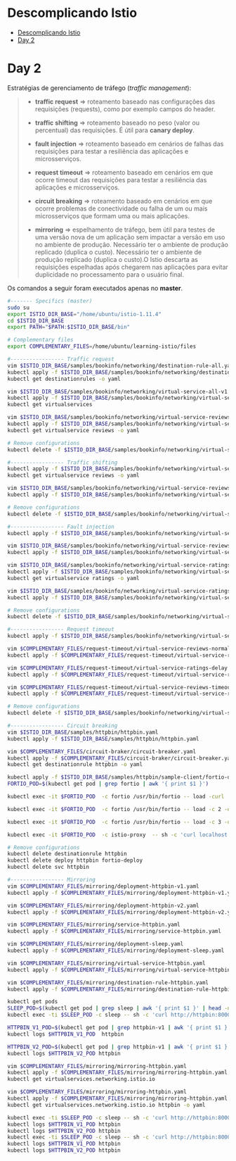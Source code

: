# Descomplicando Istio

<!-- TOC -->

- [Descomplicando Istio](#descomplicando-istio)
- [Day 2](#day-2)

<!-- TOC -->


# Day 2

Estratégias de gerenciamento de tráfego (*traffic management*):

> * **traffic request** => roteamento baseado nas configurações das requisições (requests), como por exemplo campos do header.
> 
> * **traffic shifting** => roteamento baseado no peso (valor ou percentual) das requisições. É útil para **canary deploy**.
> 
> * **fault injection** => roteamento baseado em cenários de falhas das requisições para testar a resiliência das aplicações e microsserviços.
> 
> * **request timeout** => roteamento baseado em cenários em que ocorre timeout das requisições para testar a resiliência das aplicações e microsserviços.
> 
> * **circuit breaking** => roteamento baseado em cenários em que ocorre problemas de conectividade ou falha de um ou mais microsserviços que formam uma ou mais aplicações.
> 
> * **mirroring** => espelhamento de tráfego, bem útil para testes de uma versão nova de um aplicação sem impactar a versão em uso no ambiente de produção. Necessário ter o ambiente de produção replicado (duplica o custo). Necessário ter o ambiente de produção replicado (duplica o custo).O Istio descarta as requisições espelhadas após chegarem nas aplicações para evitar duplicidade no processamento para o usuário final.


Os comandos a seguir foram executados apenas no **master**.

```bash
#------- Specifics (master)
sudo su
export ISTIO_DIR_BASE="/home/ubuntu/istio-1.11.4"
cd $ISTIO_DIR_BASE
export PATH="$PATH:$ISTIO_DIR_BASE/bin"

# Complementary files
export COMPLEMENTARY_FILES=/home/ubuntu/learning-istio/files

#----------------- Traffic request
vim $ISTIO_DIR_BASE/samples/bookinfo/networking/destination-rule-all.yaml
kubectl apply -f $ISTIO_DIR_BASE/samples/bookinfo/networking/destination-rule-all.yaml
kubectl get destinationrules -o yaml

vim $ISTIO_DIR_BASE/samples/bookinfo/networking/virtual-service-all-v1.yaml
kubectl apply -f $ISTIO_DIR_BASE/samples/bookinfo/networking/virtual-service-all-v1.yaml
kubectl get virtualservices

vim $ISTIO_DIR_BASE/samples/bookinfo/networking/virtual-service-reviews-test-v2.yaml
kubectl apply -f $ISTIO_DIR_BASE/samples/bookinfo/networking/virtual-service-reviews-test-v2.yaml
kubectl get virtualservice reviews -o yaml

# Remove configurations
kubectl delete -f $ISTIO_DIR_BASE/samples/bookinfo/networking/virtual-service-all-v1.yaml

#----------------- Traffic shifting
kubectl apply -f $ISTIO_DIR_BASE/samples/bookinfo/networking/virtual-service-all-v1.yaml
kubectl get virtualservice reviews -o yaml

vim $ISTIO_DIR_BASE/samples/bookinfo/networking/virtual-service-reviews-50-v3.yaml
kubectl apply -f $ISTIO_DIR_BASE/samples/bookinfo/networking/virtual-service-reviews-50-v3.yaml

# Remove configurations
kubectl delete -f $ISTIO_DIR_BASE/samples/bookinfo/networking/virtual-service-all-v1.yaml

#----------------- Fault injection
kubectl apply -f $ISTIO_DIR_BASE/samples/bookinfo/networking/virtual-service-all-v1.yaml

vim $ISTIO_DIR_BASE/samples/bookinfo/networking/virtual-service-reviews-test-v2.yaml
kubectl apply -f $ISTIO_DIR_BASE/samples/bookinfo/networking/virtual-service-reviews-test-v2.yaml

vim $ISTIO_DIR_BASE/samples/bookinfo/networking/virtual-service-ratings-test-delay.yaml
kubectl apply -f $ISTIO_DIR_BASE/samples/bookinfo/networking/virtual-service-ratings-test-delay.yaml 
kubectl get virtualservice ratings -o yaml

vim $ISTIO_DIR_BASE/samples/bookinfo/networking/virtual-service-ratings-test-abort.yaml
kubectl apply -f $ISTIO_DIR_BASE/samples/bookinfo/networking/virtual-service-ratings-test-abort.yaml

# Remove configurations
kubectl delete -f $ISTIO_DIR_BASE/samples/bookinfo/networking/virtual-service-all-v1.yaml

#----------------- Request timeout
kubectl apply -f $ISTIO_DIR_BASE/samples/bookinfo/networking/virtual-service-all-v1.yaml

vim $COMPLEMENTARY_FILES/request-timeout/virtual-service-reviews-normal.yaml
kubectl apply -f $COMPLEMENTARY_FILES/request-timeout/virtual-service-reviews-normal.yaml

vim $COMPLEMENTARY_FILES/request-timeout/virtual-service-ratings-delay.yaml
kubectl apply -f $COMPLEMENTARY_FILES/request-timeout/virtual-service-ratings-delay.yaml

vim $COMPLEMENTARY_FILES/request-timeout/virtual-service-reviews-timeout.yaml
kubectl apply -f $COMPLEMENTARY_FILES/request-timeout/virtual-service-reviews-timeout.yaml

# Remove configurations
kubectl delete -f $ISTIO_DIR_BASE/samples/bookinfo/networking/virtual-service-all-v1.yaml

#----------------- Circuit breaking
vim $ISTIO_DIR_BASE/samples/httpbin/httpbin.yaml
kubectl apply -f $ISTIO_DIR_BASE/samples/httpbin/httpbin.yaml

vim $COMPLEMENTARY_FILES/circuit-braker/circuit-breaker.yaml
kubectl apply -f $COMPLEMENTARY_FILES/circuit-braker/circuit-breaker.yaml
kubectl get destinationrule httpbin -o yaml

kubectl apply -f $ISTIO_DIR_BASE/samples/httpbin/sample-client/fortio-deploy.yaml
FORTIO_POD=$(kubectl get pod | grep fortio | awk '{ print $1 }')

kubectl exec -it $FORTIO_POD  -c fortio /usr/bin/fortio -- load -curl  http://httpbin:8000/get

kubectl exec -it $FORTIO_POD  -c fortio /usr/bin/fortio -- load -c 2 -qps 0 -n 20 -loglevel Warning http://httpbin:8000/get

kubectl exec -it $FORTIO_POD  -c fortio /usr/bin/fortio -- load -c 3 -qps 0 -n 30 -loglevel Warning http://httpbin:8000/get

kubectl exec -it $FORTIO_POD  -c istio-proxy  -- sh -c 'curl localhost:15000/stats' | grep httpbin | grep pending

# Remove configurations
kubectl delete destinationrule httpbin
kubectl delete deploy httpbin fortio-deploy
kubectl delete svc httpbin

#----------------- Mirroring
vim $COMPLEMENTARY_FILES/mirroring/deployment-httpbin-v1.yaml
kubectl apply -f $COMPLEMENTARY_FILES/mirroring/deployment-httpbin-v1.yaml

vim $COMPLEMENTARY_FILES/mirroring/deployment-httpbin-v2.yaml
kubectl apply -f $COMPLEMENTARY_FILES/mirroring/deployment-httpbin-v2.yaml

vim $COMPLEMENTARY_FILES/mirroring/service-httpbin.yaml
kubectl apply -f $COMPLEMENTARY_FILES/mirroring/service-httpbin.yaml

vim $COMPLEMENTARY_FILES/mirroring/deployment-sleep.yaml
kubectl apply -f $COMPLEMENTARY_FILES/mirroring/deployment-sleep.yaml

vim $COMPLEMENTARY_FILES/mirroring/virtual-service-httpbin.yaml
kubectl apply -f $COMPLEMENTARY_FILES/mirroring/virtual-service-httpbin.yaml

vim $COMPLEMENTARY_FILES/mirroring/destination-rule-httpbin.yaml
kubectl apply -f $COMPLEMENTARY_FILES/mirroring/destination-rule-httpbin.yaml

kubectl get pods
SLEEP_POD=$(kubectl get pod | grep sleep | awk '{ print $1 }' | head -n1)
kubectl exec -ti $SLEEP_POD -c sleep -- sh -c 'curl http://httpbin:8000/headers'

HTTPBIN_V1_POD=$(kubectl get pod | grep httpbin-v1 | awk '{ print $1 }' | head -n1)
kubectl logs $HTTPBIN_V1_POD  httpbin

HTTPBIN_V2_POD=$(kubectl get pod | grep httpbin-v1 | awk '{ print $1 }' | head -n1)
kubectl logs $HTTPBIN_V2_POD httpbin

vim $COMPLEMENTARY_FILES/mirroring/mirroring-httpbin.yaml
kubectl apply -f $COMPLEMENTARY_FILES/mirroring/mirroring-httpbin.yaml
kubectl get virtualservices.networking.istio.io

vim $COMPLEMENTARY_FILES/mirroring/mirroring-httpbin.yaml
kubectl apply -f $COMPLEMENTARY_FILES/mirroring/mirroring-httpbin.yaml
kubectl get virtualservices.networking.istio.io httpbin -o yaml

kubectl exec -ti $SLEEP_POD -c sleep -- sh -c 'curl http://httpbin:8000/headers'
kubectl logs $HTTPBIN_V1_POD httpbin
kubectl logs $HTTPBIN_V2_POD httpbin
kubectl exec -ti $SLEEP_POD -c sleep -- sh -c 'curl http://httpbin:8000/headers'
kubectl logs $HTTPBIN_V1_POD httpbin
kubectl logs $HTTPBIN_V2_POD httpbin
```